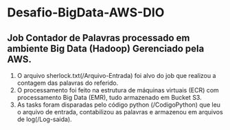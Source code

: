 # Desafio-BigData-AWS-DIO

## Job Contador de Palavras processado em ambiente Big Data (Hadoop) Gerenciado pela AWS.

1. O arquivo sherlock.txt(/Arquivo-Entrada) foi alvo do job que realizou a contagem das palavras do referido.
2. O processamento foi feito na estrutura de máquinas virtuais (ECR) com processamento Big Data (EMR), tudo armazenado em Bucket S3.
3. As tasks foram disparadas pelo código python (/CodigoPython) que leu o arquivo de entrada, contabilizou as palavras e armazenou em arquivos de log(/Log-saida).

